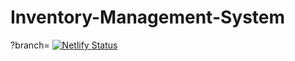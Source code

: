 ﻿# Inventory-Management-System
?branch= [![Netlify Status](https://api.netlify.com/api/v1/badges/53a45d6e-d0e7-4594-b5e4-270a6487dfa1/deploy-status)](https://app.netlify.com/sites/gerenciamentodeestoque/deploys)
